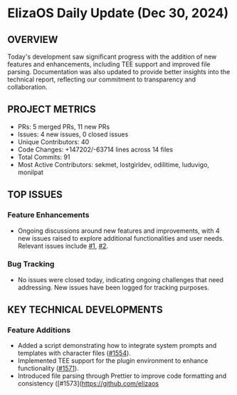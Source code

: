 # ElizaOS Daily Update (Dec 30, 2024)

## OVERVIEW 
Today's development saw significant progress with the addition of new features and enhancements, including TEE support and improved file parsing. Documentation was also updated to provide better insights into the technical report, reflecting our commitment to transparency and collaboration.

## PROJECT METRICS
- PRs: 5 merged PRs, 11 new PRs
- Issues: 4 new issues, 0 closed issues
- Unique Contributors: 40
- Code Changes: +147202/-63714 lines across 14 files
- Total Commits: 91
- Most Active Contributors: sekmet, lostgirldev, odilitime, luduvigo, monilpat

## TOP ISSUES
### Feature Enhancements
- Ongoing discussions around new features and improvements, with 4 new issues raised to explore additional functionalities and user needs. Relevant issues include [#1](https://github.com/elizaos/eliza/issues/1), [#2](https://github.com/elizaos/eliza/issues/2).

### Bug Tracking
- No issues were closed today, indicating ongoing challenges that need addressing. New issues have been logged for tracking purposes.

## KEY TECHNICAL DEVELOPMENTS
### Feature Additions
- Added a script demonstrating how to integrate system prompts and templates with character files ([#1554](https://github.com/elizaos/eliza/pull/1554)).
- Implemented TEE support for the plugin environment to enhance functionality ([#1571](https://github.com/elizaos/eliza/pull/1571)).
- Introduced file parsing through Prettier to improve code formatting and consistency ([#1573](https://github.com/elizaos